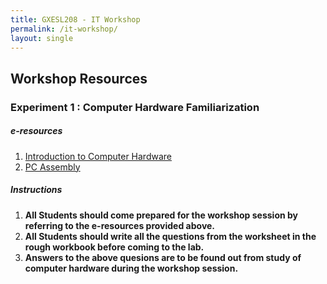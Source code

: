 ```yaml
---
title: GXESL208 - IT Workshop
permalink: /it-workshop/
layout: single
---
```

## Workshop Resources

### Experiment 1 : Computer Hardware Familiarization

##### e-resources
1. [Introduction to Computer Hardware](https://elktech.org/ITE/ITE/ITE/ITE7Ch1.pdf) 
2. [PC Assembly](https://elktech.org/ITE/ITE/ITE/ITE7Ch2.pdf)

##### Instructions
1. **All Students should come prepared for the workshop session by referring to the e-resources provided above.**
2. **All Students should write all the questions from the worksheet in the rough workbook before coming to the lab.**
3. **Answers to the above quesions are to be found out from study of computer hardware during the workshop session.**
 
